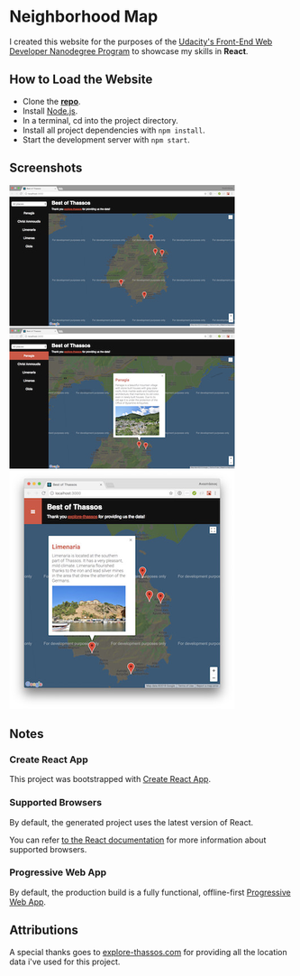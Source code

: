 # Neighborhood Map

I created this website for the purposes of the [Udacity's Front-End Web Developer Nanodegree Program](https://www.udacity.com/course/front-end-web-developer-nanodegree--nd001) to showcase my skills in **React**.

## How to Load the Website

- Clone the **[repo](https://github.com/anastasioscho/udacity-neighborhood-map.git)**.
- Install [Node.js](https://nodejs.org/en/).
- In a terminal, cd into the project directory.
- Install all project dependencies with `npm install`.
- Start the development server with `npm start`.

## Screenshots

![Desktop](screenshots/desktop.jpg "Desktop") ![Location Information](screenshots/location-information.jpg "Location Information") ![Mobile](screenshots/mobile.jpg "Mobile")

## Notes

### Create React App

This project was bootstrapped with [Create React App](https://github.com/facebookincubator/create-react-app).

### Supported Browsers

By default, the generated project uses the latest version of React.

You can refer [to the React documentation](https://reactjs.org/docs/react-dom.html#browser-support) for more information about supported browsers.

### Progressive Web App

By default, the production build is a fully functional, offline-first [Progressive Web App](https://developers.google.com/web/progressive-web-apps/).

## Attributions

A special thanks goes to [explore-thassos.com](https://explore-thassos.com) for providing all the location data i've used for this project.